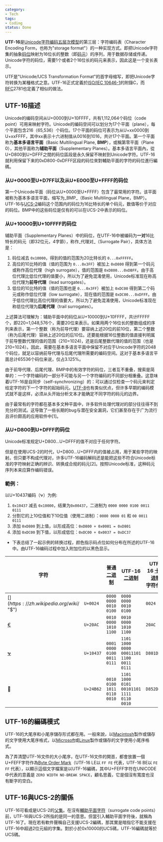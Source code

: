 ```yaml
---
category:
- Tech
tags:
- Coding
status: Done
---
```




**UTF-16**是[Unicode](https://zh.wikipedia.org/wiki/Unicode "Unicode")[字符编码五层次模型](https://zh.wikipedia.org/wiki/%E5%AD%97%E7%AC%A6%E7%BC%96%E7%A0%81#%E7%8E%B0%E4%BB%A3%E7%BC%96%E7%A0%81%E6%A8%A1%E5%9E%8B "字符编码")的第三层：字符编码表（Character Encoding Form，也称为"storage format"）的一种实现方式。即把Unicode字符集的抽象[码位](https://zh.wikipedia.org/wiki/%E7%A0%81%E4%BD%8D "码位")映射为16位长的整数（即[码元](https://zh.wikipedia.org/wiki/%E7%A0%81%E5%85%83 "码元")）的序列，用于数据存储或传递。Unicode字符的码位，需要1个或者2个16位长的码元来表示，因此这是一个变长表示。

UTF是"Unicode/UCS Transformation Format"的首字母缩写，即把Unicode字符转换为某種格式之意。UTF-16正式定義於[ISO/IEC 10646-1](https://zh.wikipedia.org/wiki/ISO_10646 "ISO 10646")的附錄C，而[RFC](https://zh.wikipedia.org/wiki/RFC "RFC")2781也定義了相似的做法。

## UTF-16描述

Unicode的编码空间从U+0000到U+10FFFF，共有1,112,064个码位（code point）可用来映射字符。Unicode的编码空间可以划分为17个平面（plane），每个平面包含216（65,536）个码位。17个平面的码位可表示为从U+xx0000到U+xxFFFF，其中xx表示十六进制值从0016到1016，共计17个平面。第一个平面称为**基本多语言平面**（Basic Multilingual Plane, **BMP**），或稱第零平面（Plane 0），其他平面称为**辅助平面**（Supplementary Planes）。基本多语言平面內，從U+D800到U+DFFF之間的码位區段是永久保留不映射到Unicode字符。UTF-16就利用保留下来的0xD800-0xDFFF区段的码位來對輔助平面的字符的码位進行編碼。

### 从U+0000至U+D7FF以及从U+E000至U+FFFF的码位

第一个Unicode平面（码位从U+0000至U+FFFF）包含了最常用的字符。该平面被称为基本多语言平面，缩写为_BMP_（Basic Multilingual Plane，BMP）。UTF-16与[UCS-2](https://zh.wikipedia.org/wiki/UCS-2 "UCS-2")编码这个范围内的码位为16比特长的单个码元，数值等价于对应的码位。BMP中的这些码位是仅有的可以在UCS-2中表示的码位。

### 从U+10000到U+10FFFF的码位

辅助平面（Supplementary Planes）中的码位，在UTF-16中被编码为**一对**16比特长的码元（即32位元，4字節），称作_代理对_（Surrogate Pair），具体方法是：

1. 码位减去 `0x10000`，得到的值的范围为20比特长的 `0...0xFFFFF`。
2. 高位的10比特的值（值的范围为 `0...0x3FF`）被加上 `0xD800` 得到第一个码元或称作高位代理（high surrogate），值的范围是 `0xD800...0xDBFF`。由于高位代理比低位代理的值要小，所以为了避免混淆使用，Unicode标准现在称高位代理为**前导代理**（lead surrogates）。
3. 低位的10比特的值（值的范围也是 `0...0x3FF`）被加上 `0xDC00` 得到第二个码元或称作低位代理（low surrogate），现在值的范围是 `0xDC00...0xDFFF`。由于低位代理比高位代理的值要大，所以为了避免混淆使用，Unicode标准现在称低位代理为**后尾代理**（trail surrogates）。

上述算法可理解为：辅助平面中的码位从U+10000到U+10FFFF，共计FFFFF个，即220=1,048,576个，需要20位来表示。如果用两个16位长的整数组成的序列来表示，第一个整数（称为前导代理）要容纳上述20位的前10位，第二个整数（称为后尾代理）容纳上述20位的后10位。还要能根据16位整数的值直接判明属于前导整数代理的值的范围（210=1024)，还是后尾整数代理的值的范围（也是210=1024）。因此，需要在基本多语言平面中保留不对应于Unicode字符的2048个码位，就足以容纳前导代理与后尾代理所需要的编码空间。这对于基本多语言平面总计65536个码位来说，仅占3.125%。

由于前导代理、后尾代理、BMP中的有效字符的码位，三者互不重叠，搜索是简单的：一个字符编码的一部分不可能与另一个字符编码的不同部分相重叠。这意味着UTF-16是自同步（self-synchronizing）的：可以通过仅检查一个码元来判定给定字符的下一个字符的起始码元。[UTF-8](https://zh.wikipedia.org/wiki/UTF-8 "UTF-8")也有类似优点，但许多早期的编码模式就不是这样，必须从头开始分析文本才能确定不同字符的码元的边界。

由于最常有的字符都在基本多文种平面中，许多软件处理代理对的部分往往得不到充分的测试。这导致了一些长期的bug与潜在安全漏洞，它们甚至存在于广为流行且评价颇高的应用软件中[1]。

### 从U+D800到U+DFFF的码位

Unicode标准规定U+D800...U+DFFF的值不对应于任何字符。

但是在使用UCS-2的时代，U+D800...U+DFFF内的值被占用，用于某些字符的映射。但只要不构成代理对，许多UTF-16编码解码还是能把这些不符合Unicode标准的字符映射正确的辨识、转换成合规的码元[2]。按照Unicode标准，这种码元序列本来应算作编码错误。

### 範例：

以U+10437编码（𐐷）为例:

1. `0x10437` 减去 `0x10000`，结果为`0x00437`，二进制为 `0000 0000 0100 0011 0111`
2. 分割它的上10位值和下10位值（使用二进制）：`0000 0000 01` 和 `00 0011 0111`
3. 添加 `0xD800` 到上值，以形成高位：`0xD800 + 0x0001 = 0xD801`
4. 添加 `0xDC00` 到下值，以形成低位：`0xDC00 + 0x0037 = 0xDC37`

- 下表总结了一起示例的转换过程，颜色指示码点位如何分布在所述的UTF-16中。由UTF-16编码过程中加入附加位的以黑色显示。

| 字符                                                                                              |           | 普通[二进制](https://zh.wikipedia.org/wiki/%E4%BA%8C%E8%BF%9B%E5%88%B6 "二进制") | UTF-16[二进制](https://zh.wikipedia.org/wiki/%E4%BA%8C%E8%BF%9B%E5%88%B6 "二进制") | UTF-16 [十六进制](https://zh.wikipedia.org/wiki/%E5%8D%81%E5%85%AD%E8%BF%9B%E5%88%B6 "十六进制")  <br>字符代码 | UTF-16BE  <br>[十六进制](https://zh.wikipedia.org/wiki/%E5%8D%81%E5%85%AD%E8%BF%9B%E5%88%B6 "十六进制")[字节](https://zh.wikipedia.org/wiki/%E5%AD%97%E8%8A%82 "字节") | UTF-16LE  <br>[十六进制](https://zh.wikipedia.org/wiki/%E5%8D%81%E5%85%AD%E8%BF%9B%E5%88%B6 "十六进制")[字节](https://zh.wikipedia.org/wiki/%E5%AD%97%E8%8A%82 "字节") |
| ----------------------------------------------------------------------------------------------- | --------- | ------------------------------------------------------------------------ | ---------------------------------------------------------------------------- | -------------------------------------------------------------------------------------------------- | ---------------------------------------------------------------------------------------------------------------------------------------------------------- | ---------------------------------------------------------------------------------------------------------------------------------------------------------- |
| [$](https://zh.wikipedia.org/wiki/$ "$")                                                        | `U+0024`  | `0000 0000 0010 0100`                                                    | `0000 0000 0010 0100`                                                        | `0024`                                                                                             | `00 24`                                                                                                                                                    | `24 00`                                                                                                                                                    |
| [€](https://zh.wikipedia.org/wiki/%E2%82%AC "€")                                                | `U+20AC`  | `0010 0000 1010 1100`                                                    | `0010 0000 1010 1100`                                                        | `20AC`                                                                                             | `20 AC`                                                                                                                                                    | `AC 20`                                                                                                                                                    |
| [𐐷](https://zh.wikipedia.org/w/index.php?title=%F0%90%90%8F&action=edit&redlink=1 "𐐏（页面不存在）") | `U+10437` | `0001 0000 0100 0011 0111`                                               | `1101 1000 0000 00011101 1100 0011 0111`                                     | `D801DC37`                                                                                         | `D8 01DC 37`                                                                                                                                               | `01 D837 DC`                                                                                                                                               |
| 𤭢                                                                                              | `U+24B62` | `0010 0100 1011 0110 0010`                                               | `1101 1000 0101 00101101 1111 0110 0010`                                     | `D852DF62`                                                                                         | `D8 52DF 62`                                                                                                                                               | `52 D862 DF`                                                                                                                                               |

## UTF-16的編碼模式

UTF-16的大尾序和小尾序儲存形式都在用。一般來說，以[Macintosh](https://zh.wikipedia.org/wiki/Macintosh "Macintosh")製作或儲存的文字使用大尾序格式，以[Microsoft](https://zh.wikipedia.org/wiki/Microsoft "Microsoft")或[Linux](https://zh.wikipedia.org/wiki/Linux "Linux")製作或儲存的文字使用小尾序格式。

為了弄清楚UTF-16文件的大小尾序，在UTF-16文件的開首，都會放置一個U+FEFF字符作為[Byte Order Mark](https://zh.wikipedia.org/wiki/%E4%BD%8D%E5%85%83%E7%B5%84%E9%A0%86%E5%BA%8F%E8%A8%98%E8%99%9F "位元組順序記號")（UTF-16 LE以 `FF FE` 代表，UTF-16 BE以 `FE FF` 代表），以顯示這個文字檔案是以UTF-16編碼，其中U+FEFF字符在UNICODE中代表的意義是 `ZERO WIDTH NO-BREAK SPACE`，顧名思義，它是個沒有寬度也沒有斷字的空白。


## UTF-16與UCS-2的關係

UTF-16可看成是UCS-2的[父集](https://zh.wikipedia.org/wiki/%E7%88%B6%E9%9B%86 "父集")。在沒有[輔助平面字符](https://zh.wikipedia.org/wiki/Unicode%E5%AD%97%E7%AC%A6%E5%B9%B3%E9%9D%A2%E6%98%A0%E5%B0%84 "Unicode字符平面映射")（surrogate code points）前，UTF-16與UCS-2所指的是同一的意思。但當引入輔助平面字符後，就稱為UTF-16了。現在若有軟件聲稱自己支援UCS-2編碼，那其實是暗指它不能支援在UTF-16中超過2位元組的字集。對於小於0x10000的UCS碼，UTF-16編碼就等於UCS碼。